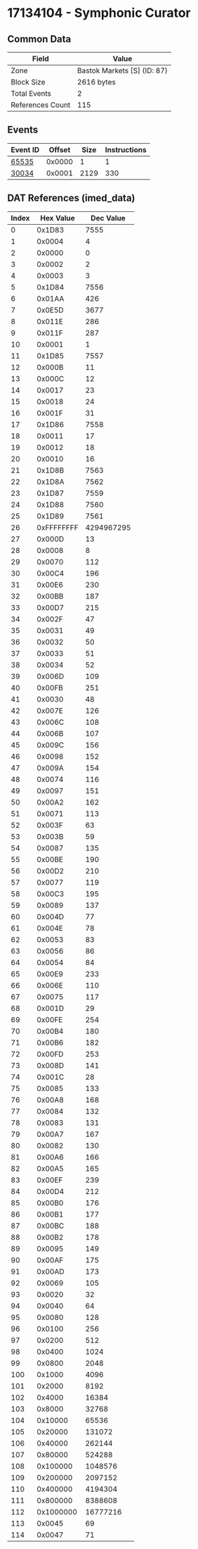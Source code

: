 # 17134104 - Symphonic Curator

## Common Data

| Field            | Value                       |
|------------------|-----------------------------|
| Zone             | Bastok Markets [S] (ID: 87) |
| Block Size       | 2616 bytes                  |
| Total Events     | 2                           |
| References Count | 115                         |

## Events

| Event ID            | Offset   |   Size |   Instructions |
|---------------------|----------|--------|----------------|
| [65535](./65535.md) | 0x0000   |      1 |              1 |
| [30034](./30034.md) | 0x0001   |   2129 |            330 |

## DAT References (imed_data)

|   Index | Hex Value   |   Dec Value |
|---------|-------------|-------------|
|       0 | 0x1D83      |        7555 |
|       1 | 0x0004      |           4 |
|       2 | 0x0000      |           0 |
|       3 | 0x0002      |           2 |
|       4 | 0x0003      |           3 |
|       5 | 0x1D84      |        7556 |
|       6 | 0x01AA      |         426 |
|       7 | 0x0E5D      |        3677 |
|       8 | 0x011E      |         286 |
|       9 | 0x011F      |         287 |
|      10 | 0x0001      |           1 |
|      11 | 0x1D85      |        7557 |
|      12 | 0x000B      |          11 |
|      13 | 0x000C      |          12 |
|      14 | 0x0017      |          23 |
|      15 | 0x0018      |          24 |
|      16 | 0x001F      |          31 |
|      17 | 0x1D86      |        7558 |
|      18 | 0x0011      |          17 |
|      19 | 0x0012      |          18 |
|      20 | 0x0010      |          16 |
|      21 | 0x1D8B      |        7563 |
|      22 | 0x1D8A      |        7562 |
|      23 | 0x1D87      |        7559 |
|      24 | 0x1D88      |        7560 |
|      25 | 0x1D89      |        7561 |
|      26 | 0xFFFFFFFF  |  4294967295 |
|      27 | 0x000D      |          13 |
|      28 | 0x0008      |           8 |
|      29 | 0x0070      |         112 |
|      30 | 0x00C4      |         196 |
|      31 | 0x00E6      |         230 |
|      32 | 0x00BB      |         187 |
|      33 | 0x00D7      |         215 |
|      34 | 0x002F      |          47 |
|      35 | 0x0031      |          49 |
|      36 | 0x0032      |          50 |
|      37 | 0x0033      |          51 |
|      38 | 0x0034      |          52 |
|      39 | 0x006D      |         109 |
|      40 | 0x00FB      |         251 |
|      41 | 0x0030      |          48 |
|      42 | 0x007E      |         126 |
|      43 | 0x006C      |         108 |
|      44 | 0x006B      |         107 |
|      45 | 0x009C      |         156 |
|      46 | 0x0098      |         152 |
|      47 | 0x009A      |         154 |
|      48 | 0x0074      |         116 |
|      49 | 0x0097      |         151 |
|      50 | 0x00A2      |         162 |
|      51 | 0x0071      |         113 |
|      52 | 0x003F      |          63 |
|      53 | 0x003B      |          59 |
|      54 | 0x0087      |         135 |
|      55 | 0x00BE      |         190 |
|      56 | 0x00D2      |         210 |
|      57 | 0x0077      |         119 |
|      58 | 0x00C3      |         195 |
|      59 | 0x0089      |         137 |
|      60 | 0x004D      |          77 |
|      61 | 0x004E      |          78 |
|      62 | 0x0053      |          83 |
|      63 | 0x0056      |          86 |
|      64 | 0x0054      |          84 |
|      65 | 0x00E9      |         233 |
|      66 | 0x006E      |         110 |
|      67 | 0x0075      |         117 |
|      68 | 0x001D      |          29 |
|      69 | 0x00FE      |         254 |
|      70 | 0x00B4      |         180 |
|      71 | 0x00B6      |         182 |
|      72 | 0x00FD      |         253 |
|      73 | 0x008D      |         141 |
|      74 | 0x001C      |          28 |
|      75 | 0x0085      |         133 |
|      76 | 0x00A8      |         168 |
|      77 | 0x0084      |         132 |
|      78 | 0x0083      |         131 |
|      79 | 0x00A7      |         167 |
|      80 | 0x0082      |         130 |
|      81 | 0x00A6      |         166 |
|      82 | 0x00A5      |         165 |
|      83 | 0x00EF      |         239 |
|      84 | 0x00D4      |         212 |
|      85 | 0x00B0      |         176 |
|      86 | 0x00B1      |         177 |
|      87 | 0x00BC      |         188 |
|      88 | 0x00B2      |         178 |
|      89 | 0x0095      |         149 |
|      90 | 0x00AF      |         175 |
|      91 | 0x00AD      |         173 |
|      92 | 0x0069      |         105 |
|      93 | 0x0020      |          32 |
|      94 | 0x0040      |          64 |
|      95 | 0x0080      |         128 |
|      96 | 0x0100      |         256 |
|      97 | 0x0200      |         512 |
|      98 | 0x0400      |        1024 |
|      99 | 0x0800      |        2048 |
|     100 | 0x1000      |        4096 |
|     101 | 0x2000      |        8192 |
|     102 | 0x4000      |       16384 |
|     103 | 0x8000      |       32768 |
|     104 | 0x10000     |       65536 |
|     105 | 0x20000     |      131072 |
|     106 | 0x40000     |      262144 |
|     107 | 0x80000     |      524288 |
|     108 | 0x100000    |     1048576 |
|     109 | 0x200000    |     2097152 |
|     110 | 0x400000    |     4194304 |
|     111 | 0x800000    |     8388608 |
|     112 | 0x1000000   |    16777216 |
|     113 | 0x0045      |          69 |
|     114 | 0x0047      |          71 |

